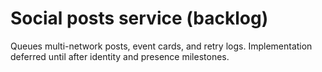 # Social posts service (backlog)

Queues multi-network posts, event cards, and retry logs. Implementation deferred until after identity and presence milestones.
